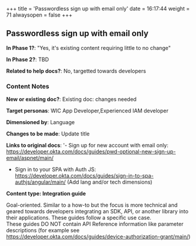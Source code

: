 +++
title = 'Passwordless sign up with email only'
date = 16:17:44
weight = 71
alwaysopen = false
+++

## Passwordless sign up with email only

**In Phase 1?**: "Yes, it's existing content requiring little to no change"

**In Phase 2?**: TBD

**Related to help docs?**: No, targetted towards developers



### Content Notes

**New or existing doc?**: Existing doc: changes needed

**Target personas**: WIC App Developer,Experienced IAM developer

**Dimensioned by**: Language

**Changes to be made**: Update title

**Links to original docs**: '- Sign up for new account with email only: https://developer.okta.com/docs/guides/pwd-optional-new-sign-up-email/aspnet/main/
- Sign in to your SPA with Auth JS: https://developer.okta.com/docs/guides/sign-in-to-spa-authjs/angular/main/ (Add lang and/or tech dimensions)

**Content type: Integration guide**

Goal-oriented. Similar to a how-to but the focus is more technical and geared towards developers integrating an SDK, API, or another library into their applications. 
These guides follow a specific use case.  
These guides DO NOT contain API Reference information like parameter descriptions (for example see https://developer.okta.com/docs/guides/device-authorization-grant/main/)


